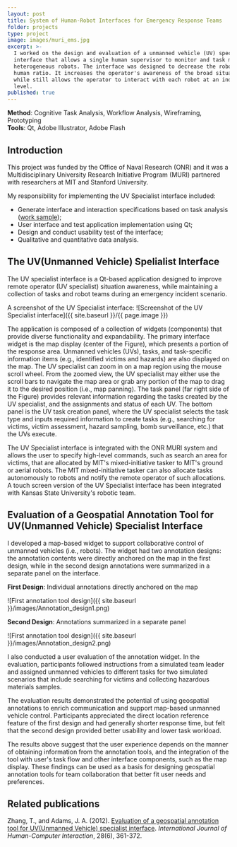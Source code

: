 ```yaml
---
layout: post
title: System of Human-Robot Interfaces for Emergency Response Teams
folder: projects
type: project
image: images/muri_ems.jpg
excerpt: >-
  I worked on the design and evaluation of a unmanned vehicle (UV) specialist
  interface that allows a single human supervisor to monitor and task multiple
  heterogeneous robots. The interface was designed to decrease the robot to
  human ratio. It increases the operator's awareness of the broad situation
  while still allows the operator to interact with each robot at an individual
  level.
published: true
---
```



**Method**: Cognitive Task Analysis, Workflow Analysis, Wireframing, Prototyping  
**Tools**: Qt, Adobe Illustrator, Adobe Flash

## Introduction
This project was funded by the Office of Naval Research (ONR) and it was a Multidisciplinary University Research Initiative Program (MURI) partnered with researchers at MIT and Stanford University.

My responsibility for implementing the UV Specialist interface included:  

* Generate interface and interaction specifications based on task analysis ([work sample](../assets/TaskAnalysisSample.pdf));  
* User interface and test application implementation using Qt;  
* Design and conduct usability test of the interface;  
* Qualitative and quantitative data analysis.  

## The UV(Unmanned Vehicle) Spelialist Interface
The UV specialist interface is a Qt-based application designed to improve remote operator (UV specialist) situation awareness, while maintaining a collection of tasks and robot teams during an emergency incident scenario. 

A screenshot of the UV Specialist interface:
![Screenshot of the UV Specialist interface]({{ site.baseurl }}/{{ page.image }})

The application is composed of a collection of widgets (components) that provide diverse functionality and expandability. The primary interface widget is the map display (center of the Figure), which presents a portion of the response area. Unmanned vehicles (UVs), tasks, and task-specific information items (e.g., identified victims and hazards) are also displayed on the map. The UV specialist can zoom in on a map region using the mouse scroll wheel. From the zoomed view, the UV specialist may either use the scroll bars to navigate the map area or grab any portion of the map to drag it to the desired position (i.e., map panning). The task panel (far right side of the Figure) provides relevant information regarding the tasks created by the UV specialist, and the assignments and status of each UV. The bottom panel is the UV task creation panel, where the UV specialist selects the task type and inputs required information to create tasks (e.g., searching for victims, victim assessment, hazard sampling, bomb surveillance, etc.) that the UVs execute.  

The UV Specialist interface is integrated with the ONR MURI system and allows the user to specify high-level commands, such as search an area for victims, that are allocated by MIT's mixed-initiative tasker to MIT's ground or aerial robots. The MIT mixed-initiative tasker can also allocate tasks autonomously to robots and notify the remote operator of such allocations. A touch screen version of the UV Specialist interface has been integrated with Kansas State University's robotic team.  

## Evaluation of a Geospatial Annotation Tool for UV(Unmanned Vehicle) Specialist Interface
I developed a map-based widget to support collaborative control of unmanned vehicles (i.e., robots). The widget had two annotation designs: the annotation contents were directly anchored on the map in the first design, while in the second design annotations were summarized in a separate panel on the interface. 

**First Design**: Individual annotations directly anchored on the map

![First annotation tool design]({{ site.baseurl }}/images/Annotation_design1.png)

**Second Design**: Annotations summarized in a separate panel
    
![First annotation tool design]({{ site.baseurl }}/images/Annotation_design2.png)

I also conducted a user evaluation of the annotation widget. In the evaluation, participants followed instructions from a simulated team leader and assigned unmanned vehicles to different tasks for two simulated scenarios that include searching for victims and collecting hazardous materials samples. 

The evaluation results demonstrated the potential of using geospatial annotations to enrich communication and support map-based unmanned vehicle control. Participants appreciated the direct location reference feature of the first design and had generally shorter response time, but felt that the second design provided better usability and lower task workload. 

The results above suggest that the user experience depends on the manner of obtaining information from the annotation tools, and the integration of the tool with user's task flow and other interface components, such as the map display. These findings can be used as a basis for designing geospatial annotation tools for team collaboration that better fit user needs and preferences.  

## Related publications
Zhang, T., and Adams, J. A. (2012). [Evaluation of a geospatial annotation tool for UV(Unmanned Vehicle) specialist interface](http://www.tandfonline.com/doi/abs/10.1080/10447318.2011.590122#.VaHD7ZNViko). *International Journal of Human-Computer Interaction*, 28(6), 361-372.